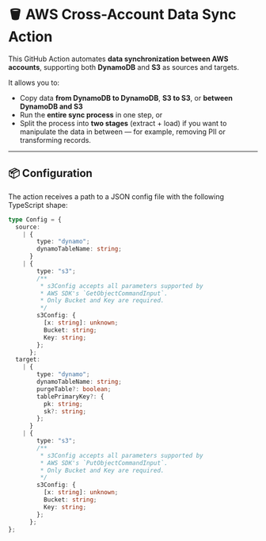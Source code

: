 # 🪣 AWS Cross-Account Data Sync Action

This GitHub Action automates **data synchronization between AWS accounts**, supporting both **DynamoDB** and **S3** as sources and targets.

It allows you to:

- Copy data **from DynamoDB to DynamoDB**, **S3 to S3**, or **between DynamoDB and S3**
- Run the **entire sync process** in one step, or
- Split the process into **two stages** (extract + load) if you want to manipulate the data in between — for example, removing PII or transforming records.

---

## 📦 Configuration

The action receives a path to a JSON config file with the following TypeScript shape:

```ts
type Config = {
  source:
    | {
        type: "dynamo";
        dynamoTableName: string;
      }
    | {
        type: "s3";
        /**
         * s3Config accepts all parameters supported by
         * AWS SDK's `GetObjectCommandInput`.
         * Only Bucket and Key are required.
         */
        s3Config: {
          [x: string]: unknown;
          Bucket: string;
          Key: string;
        };
      };
  target:
    | {
        type: "dynamo";
        dynamoTableName: string;
        purgeTable?: boolean;
        tablePrimaryKey?: {
          pk: string;
          sk?: string;
        };
      }
    | {
        type: "s3";
        /**
         * s3Config accepts all parameters supported by
         * AWS SDK's `PutObjectCommandInput`.
         * Only Bucket and Key are required.
         */
        s3Config: {
          [x: string]: unknown;
          Bucket: string;
          Key: string;
        };
      };
};
```
